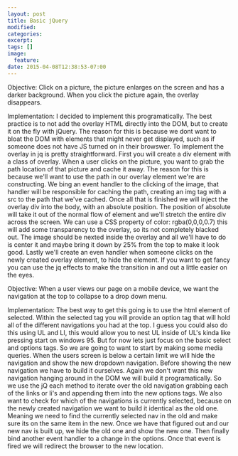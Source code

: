 ```yaml
---
layout: post
title: Basic jQuery
modified:
categories: 
excerpt:
tags: []
image:
  feature:
date: 2015-04-08T12:38:53-07:00
---
```


Objective: Click on a picture, the picture enlarges on the screen and has a darker background. When you click the picture again, the overlay disappears.

Implementation: I decided to implement this programatically. The best practice is to not add the overlay HTML directly into the DOM, but to create it on the fly with jQuery. The reason for this is because we dont want to bloat the DOM with elements that might never get displayed, such as if someone does not have JS turned on in their browswer. To implement the overlay in jq is pretty straightforward. First you will create a div element with a class of overlay. When a user clicks on the picture, you want to grab the path location of that picture and cache it away. The reason for this is because we'll want to use the path in our overlay element we're are constructing. We bing an event handler to the clicking of the image, that handler will be responsible for caching the path, creating an img tag with a src to the path that we've cached. Once all that is finished we will inject the overlay div into the body, with an absolute position. The position of absolute will take it out of the normal flow of element and we'll stretch the entire div across the screen. We can use a CSS property of color: rgba(0,0,0,0.7) this will add some transparency to the overlay, so its not completely blacked out. The image should be nexted inside the overlay and all we'll have to do is center it and maybe bring it down by 25% from the top to make it look good. Lastly we'll create an even handler when someone clicks on the newly created overlay element, to hide the element. If you want to get fancy you can use the jq effects to make the transition in and out a little easier on the eyes.

Objective: When a user views our page on a mobile device, we want the navigation at the top to collapse to a drop down menu.

Implementation: The best way to get this going is to use the html element of selected. Within the selected tag you will provide an option tag that will hold all of the different navigations you had at the top. I guess you could also do this using UL and LI, this would allow you to nest UL inside of UL's kinda like pressing start on windows 95. But for now lets just focus on the basic select and options tags. So we are going to want to start by making some media queries. When the users screen is below a certain limit we will hide the navigation and show the new dropdown navigation. Before showing the new navigation we have to build it ourselves. Again we don't want this new navigation hanging around in the DOM we will build it programatically. So we use the jQ each method to iterate over the old navigation grabbing each of the links or li's and appending them into the new options tags. We also want to check for which of the navigations is currently selected, because on the newly created navigation we want to build it identical as the old one. Meaning we need to find the currently selected nav in the old and make sure its on the same item in the new. Once we have that figured out and our new nav is built up, we hide the old one and show the new one. Then finally bind another event handler to a change in the options. Once that event is fired we will redirect the browser to the new location.

